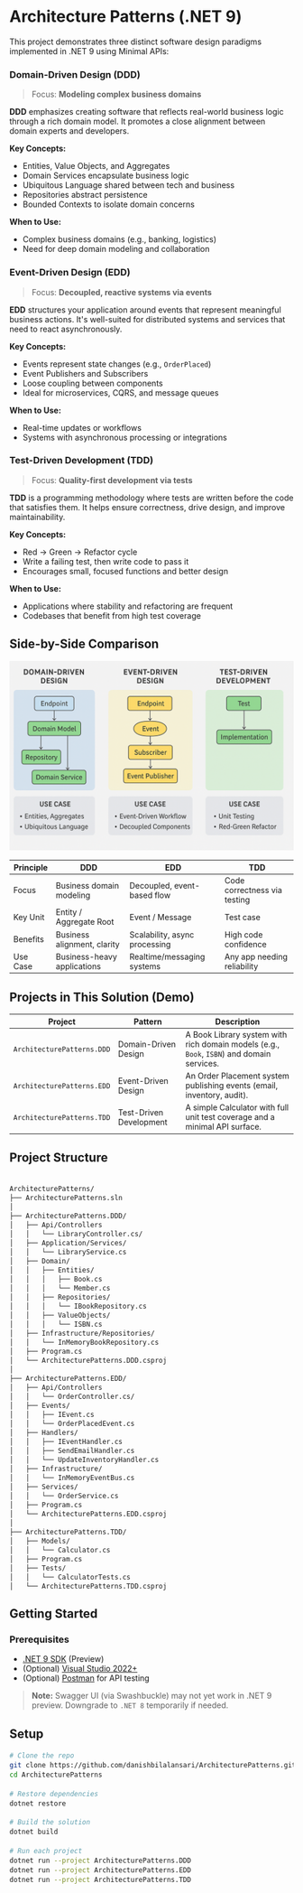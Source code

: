 # Architecture Patterns (.NET 9)

This project demonstrates three distinct software design paradigms implemented in .NET 9 using Minimal APIs:

### Domain-Driven Design (DDD)

> Focus: **Modeling complex business domains**

**DDD** emphasizes creating software that reflects real-world business logic through a rich domain model. It promotes a close alignment between domain experts and developers.

**Key Concepts:**
- Entities, Value Objects, and Aggregates
- Domain Services encapsulate business logic
- Ubiquitous Language shared between tech and business
- Repositories abstract persistence
- Bounded Contexts to isolate domain concerns

**When to Use:**
- Complex business domains (e.g., banking, logistics)
- Need for deep domain modeling and collaboration


### Event-Driven Design (EDD)

> Focus: **Decoupled, reactive systems via events**

**EDD** structures your application around events that represent meaningful business actions. It's well-suited for distributed systems and services that need to react asynchronously.

**Key Concepts:**
- Events represent state changes (e.g., `OrderPlaced`)
- Event Publishers and Subscribers
- Loose coupling between components
- Ideal for microservices, CQRS, and message queues

**When to Use:**
- Real-time updates or workflows
- Systems with asynchronous processing or integrations

### Test-Driven Development (TDD)

> Focus: **Quality-first development via tests**

**TDD** is a programming methodology where tests are written before the code that satisfies them. It helps ensure correctness, drive design, and improve maintainability.

**Key Concepts:**
- Red → Green → Refactor cycle
- Write a failing test, then write code to pass it
- Encourages small, focused functions and better design

**When to Use:**
- Applications where stability and refactoring are frequent
- Codebases that benefit from high test coverage

## Side-by-Side Comparison

![image alt](https://github.com/danishbilalansari/ArchitecturePatterns/blob/8118b34f0feb65bdf279018fc480b24ee24bc864/ArchitecturalPatterns.png)

| Principle | DDD                           | EDD                             | TDD                            |
|----------|-------------------------------|----------------------------------|--------------------------------|
| Focus    | Business domain modeling      | Decoupled, event-based flow     | Code correctness via testing  |
| Key Unit | Entity / Aggregate Root       | Event / Message                 | Test case                     |
| Benefits | Business alignment, clarity   | Scalability, async processing   | High code confidence          |
| Use Case | Business-heavy applications   | Realtime/messaging systems      | Any app needing reliability   |

## Projects in This Solution (Demo)

| Project                    | Pattern                | Description |
|----------------------------|------------------------|-------------|
| `ArchitecturePatterns.DDD` | Domain-Driven Design   | A Book Library system with rich domain models (e.g., `Book`, `ISBN`) and domain services. |
| `ArchitecturePatterns.EDD` | Event-Driven Design    | An Order Placement system publishing events (email, inventory, audit). |
| `ArchitecturePatterns.TDD` | Test-Driven Development| A simple Calculator with full unit test coverage and a minimal API surface. |

## Project Structure

<pre lang="text"><code>
ArchitecturePatterns/                
├── ArchitecturePatterns.sln          
│
├── ArchitecturePatterns.DDD/ 
│   ├── Api/Controllers
│   │   └── LibraryController.cs/
│   ├── Application/Services/
│   │   └── LibraryService.cs
│   ├── Domain/
│   │   ├── Entities/
│   │   │   ├── Book.cs
│   │   │   └── Member.cs
│   │   ├── Repositories/
│   │   │   └── IBookRepository.cs
│   │   ├── ValueObjects/
│   │   │   └── ISBN.cs
│   ├── Infrastructure/Repositories/
│   │   └── InMemoryBookRepository.cs
│   ├── Program.cs
│   └── ArchitecturePatterns.DDD.csproj
│
├── ArchitecturePatterns.EDD/         
│   ├── Api/Controllers
│   │   └── OrderController.cs/
│   ├── Events/
│   │   ├── IEvent.cs
│   │   └── OrderPlacedEvent.cs
│   ├── Handlers/
│   │   ├── IEventHandler.cs
│   │   ├── SendEmailHandler.cs
│   │   └── UpdateInventoryHandler.cs
│   ├── Infrastructure/
│   │   └── InMemoryEventBus.cs
│   ├── Services/
│   │   └── OrderService.cs
│   ├── Program.cs
│   └── ArchitecturePatterns.EDD.csproj
│
├── ArchitecturePatterns.TDD/         
│   ├── Models/
│   │   └── Calculator.cs
│   ├── Program.cs
│   ├── Tests/
│   │   └── CalculatorTests.cs                        
│   └── ArchitecturePatterns.TDD.csproj
</code></pre>

## Getting Started

### Prerequisites
- [.NET 9 SDK](https://dotnet.microsoft.com/download/dotnet/9.0) (Preview)
- (Optional) [Visual Studio 2022+](https://visualstudio.microsoft.com/)
- (Optional) [Postman](https://www.postman.com/) for API testing

> **Note:** Swagger UI (via Swashbuckle) may not yet work in .NET 9 preview. Downgrade to `.NET 8` temporarily if needed.

## Setup

```bash
# Clone the repo
git clone https://github.com/danishbilalansari/ArchitecturePatterns.git
cd ArchitecturePatterns

# Restore dependencies
dotnet restore

# Build the solution
dotnet build

# Run each project
dotnet run --project ArchitecturePatterns.DDD
dotnet run --project ArchitecturePatterns.EDD
dotnet run --project ArchitecturePatterns.TDD

